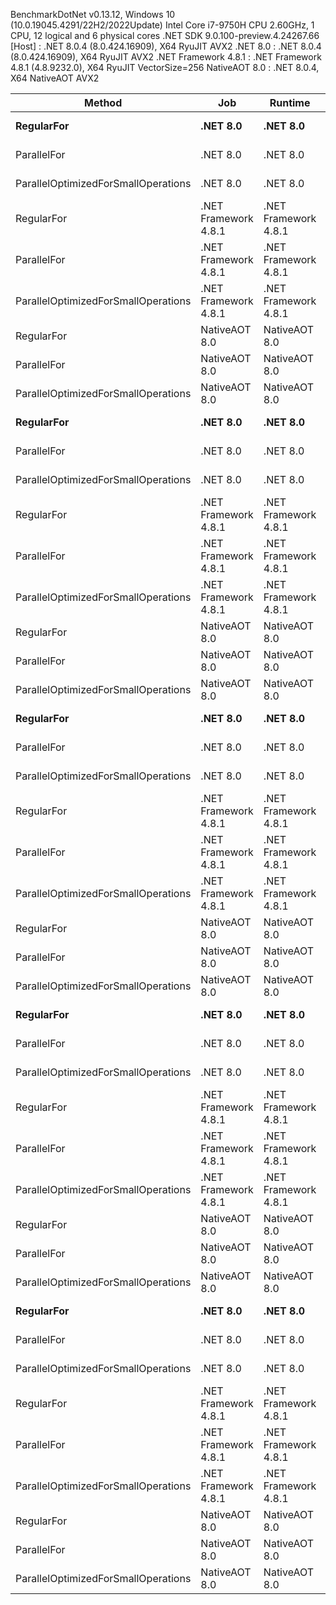 
BenchmarkDotNet v0.13.12, Windows 10 (10.0.19045.4291/22H2/2022Update)
Intel Core i7-9750H CPU 2.60GHz, 1 CPU, 12 logical and 6 physical cores
.NET SDK 9.0.100-preview.4.24267.66
  [Host]               : .NET 8.0.4 (8.0.424.16909), X64 RyuJIT AVX2
  .NET 8.0             : .NET 8.0.4 (8.0.424.16909), X64 RyuJIT AVX2
  .NET Framework 4.8.1 : .NET Framework 4.8.1 (4.8.9232.0), X64 RyuJIT VectorSize=256
  NativeAOT 8.0        : .NET 8.0.4, X64 NativeAOT AVX2


 Method                              | Job                  | Runtime              | hashType   | Mean        | Error     | StdDev     | Median      |
------------------------------------ |--------------------- |--------------------- |----------- |------------:|----------:|-----------:|------------:|
 **RegularFor**                          | **.NET 8.0**             | **.NET 8.0**             | **HMACSHA512** |   **370.58 ms** |  **6.882 ms** |  **17.393 ms** |   **371.43 ms** |
 ParallelFor                         | .NET 8.0             | .NET 8.0             | HMACSHA512 |   153.90 ms |  2.993 ms |   4.292 ms |   152.94 ms |
 ParallelOptimizedForSmallOperations | .NET 8.0             | .NET 8.0             | HMACSHA512 |   153.82 ms |  5.165 ms |  15.147 ms |   150.29 ms |
 RegularFor                          | .NET Framework 4.8.1 | .NET Framework 4.8.1 | HMACSHA512 | 1,401.76 ms | 28.508 ms |  78.996 ms | 1,374.38 ms |
 ParallelFor                         | .NET Framework 4.8.1 | .NET Framework 4.8.1 | HMACSHA512 |   413.89 ms |  7.300 ms |   7.811 ms |   414.82 ms |
 ParallelOptimizedForSmallOperations | .NET Framework 4.8.1 | .NET Framework 4.8.1 | HMACSHA512 |   395.44 ms |  7.845 ms |  11.252 ms |   395.69 ms |
 RegularFor                          | NativeAOT 8.0        | NativeAOT 8.0        | HMACSHA512 |   347.13 ms |  6.848 ms |  10.038 ms |   345.77 ms |
 ParallelFor                         | NativeAOT 8.0        | NativeAOT 8.0        | HMACSHA512 |   155.15 ms |  3.758 ms |  10.599 ms |   152.86 ms |
 ParallelOptimizedForSmallOperations | NativeAOT 8.0        | NativeAOT 8.0        | HMACSHA512 |   162.59 ms |  4.231 ms |  11.794 ms |   160.44 ms |
 **RegularFor**                          | **.NET 8.0**             | **.NET 8.0**             | **SHA512**     |   **210.14 ms** |  **4.142 ms** |   **7.255 ms** |   **209.87 ms** |
 ParallelFor                         | .NET 8.0             | .NET 8.0             | SHA512     |    99.45 ms |  4.027 ms |  11.747 ms |    96.55 ms |
 ParallelOptimizedForSmallOperations | .NET 8.0             | .NET 8.0             | SHA512     |    90.82 ms |  4.121 ms |  12.021 ms |    87.70 ms |
 RegularFor                          | .NET Framework 4.8.1 | .NET Framework 4.8.1 | SHA512     |   822.11 ms | 18.159 ms |  50.016 ms |   812.81 ms |
 ParallelFor                         | .NET Framework 4.8.1 | .NET Framework 4.8.1 | SHA512     |   291.34 ms |  9.892 ms |  29.012 ms |   286.22 ms |
 ParallelOptimizedForSmallOperations | .NET Framework 4.8.1 | .NET Framework 4.8.1 | SHA512     |   315.21 ms |  8.703 ms |  25.388 ms |   313.01 ms |
 RegularFor                          | NativeAOT 8.0        | NativeAOT 8.0        | SHA512     |   264.85 ms | 20.303 ms |  59.864 ms |   240.12 ms |
 ParallelFor                         | NativeAOT 8.0        | NativeAOT 8.0        | SHA512     |   115.15 ms |  5.179 ms |  15.272 ms |   118.23 ms |
 ParallelOptimizedForSmallOperations | NativeAOT 8.0        | NativeAOT 8.0        | SHA512     |   113.09 ms |  5.558 ms |  16.387 ms |   107.72 ms |
 **RegularFor**                          | **.NET 8.0**             | **.NET 8.0**             | **SHA256**     |   **310.48 ms** |  **6.137 ms** |   **9.554 ms** |   **308.93 ms** |
 ParallelFor                         | .NET 8.0             | .NET 8.0             | SHA256     |   110.87 ms |  2.202 ms |   3.971 ms |   110.40 ms |
 ParallelOptimizedForSmallOperations | .NET 8.0             | .NET 8.0             | SHA256     |   110.51 ms |  2.167 ms |   3.038 ms |   110.88 ms |
 RegularFor                          | .NET Framework 4.8.1 | .NET Framework 4.8.1 | SHA256     | 1,199.39 ms | 23.193 ms |  34.714 ms | 1,203.54 ms |
 ParallelFor                         | .NET Framework 4.8.1 | .NET Framework 4.8.1 | SHA256     |   410.99 ms |  7.236 ms |  11.050 ms |   411.28 ms |
 ParallelOptimizedForSmallOperations | .NET Framework 4.8.1 | .NET Framework 4.8.1 | SHA256     |   385.04 ms |  7.430 ms |   9.397 ms |   386.10 ms |
 RegularFor                          | NativeAOT 8.0        | NativeAOT 8.0        | SHA256     |   325.61 ms |  9.199 ms |  26.688 ms |   318.10 ms |
 ParallelFor                         | NativeAOT 8.0        | NativeAOT 8.0        | SHA256     |   118.15 ms |  2.321 ms |   4.897 ms |   117.98 ms |
 ParallelOptimizedForSmallOperations | NativeAOT 8.0        | NativeAOT 8.0        | SHA256     |   126.23 ms |  3.546 ms |  10.116 ms |   122.26 ms |
 **RegularFor**                          | **.NET 8.0**             | **.NET 8.0**             | **SHA1**       |   **163.43 ms** |  **3.175 ms** |   **4.849 ms** |   **161.97 ms** |
 ParallelFor                         | .NET 8.0             | .NET 8.0             | SHA1       |    74.45 ms |  1.377 ms |   2.586 ms |    74.03 ms |
 ParallelOptimizedForSmallOperations | .NET 8.0             | .NET 8.0             | SHA1       |    75.54 ms |  1.302 ms |   1.017 ms |    75.49 ms |
 RegularFor                          | .NET Framework 4.8.1 | .NET Framework 4.8.1 | SHA1       |   437.06 ms |  8.323 ms |   7.785 ms |   436.56 ms |
 ParallelFor                         | .NET Framework 4.8.1 | .NET Framework 4.8.1 | SHA1       |   208.98 ms |  5.669 ms |  16.536 ms |   208.18 ms |
 ParallelOptimizedForSmallOperations | .NET Framework 4.8.1 | .NET Framework 4.8.1 | SHA1       |   217.98 ms |  5.117 ms |  15.007 ms |   217.71 ms |
 RegularFor                          | NativeAOT 8.0        | NativeAOT 8.0        | SHA1       |   178.42 ms |  4.818 ms |  13.511 ms |   173.66 ms |
 ParallelFor                         | NativeAOT 8.0        | NativeAOT 8.0        | SHA1       |   107.97 ms |  4.397 ms |  12.896 ms |   105.34 ms |
 ParallelOptimizedForSmallOperations | NativeAOT 8.0        | NativeAOT 8.0        | SHA1       |    91.16 ms |  3.555 ms |  10.313 ms |    90.53 ms |
 **RegularFor**                          | **.NET 8.0**             | **.NET 8.0**             | **MD5**        |   **181.43 ms** |  **7.021 ms** |  **20.146 ms** |   **174.79 ms** |
 ParallelFor                         | .NET 8.0             | .NET 8.0             | MD5        |    66.93 ms |  2.172 ms |   6.265 ms |    65.78 ms |
 ParallelOptimizedForSmallOperations | .NET 8.0             | .NET 8.0             | MD5        |    70.51 ms |  2.980 ms |   8.355 ms |    69.79 ms |
 RegularFor                          | .NET Framework 4.8.1 | .NET Framework 4.8.1 | MD5        |   817.03 ms | 77.785 ms | 225.667 ms |   750.85 ms |
 ParallelFor                         | .NET Framework 4.8.1 | .NET Framework 4.8.1 | MD5        |   246.95 ms |  7.183 ms |  21.180 ms |   246.89 ms |
 ParallelOptimizedForSmallOperations | .NET Framework 4.8.1 | .NET Framework 4.8.1 | MD5        |   265.73 ms | 10.034 ms |  29.109 ms |   259.29 ms |
 RegularFor                          | NativeAOT 8.0        | NativeAOT 8.0        | MD5        |   175.20 ms |  4.257 ms |  12.077 ms |   174.53 ms |
 ParallelFor                         | NativeAOT 8.0        | NativeAOT 8.0        | MD5        |    77.30 ms |  2.837 ms |   8.185 ms |    74.82 ms |
 ParallelOptimizedForSmallOperations | NativeAOT 8.0        | NativeAOT 8.0        | MD5        |    83.60 ms |  3.411 ms |  10.003 ms |    81.17 ms |
